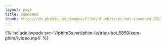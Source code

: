 ```yaml
---
layout: page
title: Summoned
thumb: http://cdn.phim3s.net/images/films/thumb/trieu-hoi-summoned-2013.jpg
---
```

{% include jwpadv src='//phim3s.net/phim-le/trieu-hoi_5850/xem-phim//video.mp4' %}